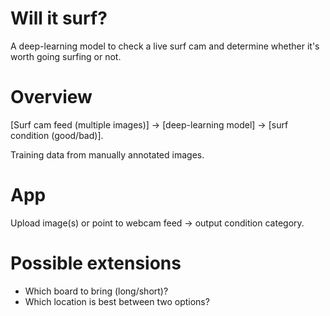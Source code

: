 # Will it surf?

A deep-learning model to check a live surf cam and determine whether it's worth going surfing or not.

# Overview

[Surf cam feed (multiple images)] -> [deep-learning model] -> [surf condition (good/bad)].

Training data from manually annotated images.

# App

Upload image(s) or point to webcam feed -> output condition category.

# Possible extensions

* Which board to bring (long/short)?
* Which location is best between two options?